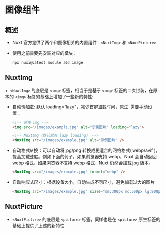 # 图像组件

## 概述

+ Nuxt 官方提供了两个和图像相关的内置组件：`<NuxtImg>` 和 `<NuxtPicture>`

+ 使用之前需要先安装对应的模块：

  ```bash
  npx nuxi@latest module add image
  ```

## NuxtImg

+` <NuxtImg>` 的底层是 `<img>` 标签，相当于是基于 `<img>` 标签的二次封装，在原本的 `<img>` 标签的基础上增加了一些新的特性:

  + 自动懒加载: 默认 loading="lazy"，减少首屏加载时间，原生 <img> 需要手动设置：

    ```html
    <!-- 原生 img -->
    <img src="/images/example.jpg" alt="示例图片" loading="lazy">

    <!-- NuxtImg（默认就有 lazy loading） -->
    <NuxtImg src="/images/example.jpg" alt="示例图片" />
    ```

  + 自动格式转换：可以自动将 jpg/png 转换成更适合的网络格式( webp/avif )，提高加载速度。例如下面的例子，如果浏览器支持 webp，Nuxt 会自动返回 webp 格式。如果浏览器不支持 webp 格式，Nuxt 仍然会加载 jpg 版本。

    ```html
    <NuxtImg src="/images/example.jpg" format="webp" />
    ```

  + 自动响应式尺寸：根据设备大小，自动生成不同尺寸，避免加载过大的图片

    ```html
    <NuxtImg src="/images/example.jpg" sizes="sm:300px md:600px lg:900px" />
    ```

## NuxtPicture

+ `<NuxtPicture>` 的底层是 `<picture>` 标签，同样也是在 `<picture>` 原生标签的基础上提供了上述的新特性
